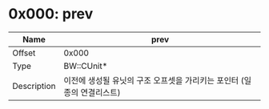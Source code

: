 # 0x000: prev

| Name | prev |
| ----| ------------ |
| Offset | 0x000 |
| Type | BW::CUnit* |
| Description | 이전에 생성될 유닛의 구조 오프셋을 가리키는 포인터 (일종의 연결리스트) |<br>

